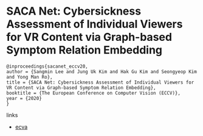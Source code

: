 # SACA Net: Cybersickness Assessment of Individual Viewers for VR Content via Graph-based Symptom Relation Embedding

```
@inproceedings{sacanet_eccv20,
author = {Sangmin Lee and Jung Uk Kim and Hak Gu Kim and Seongyeop Kim and Yong Man Ro},
title = {SACA Net: Cybersickness Assessment of Individual Viewers for VR Content via Graph-based Symptom Relation Embedding},
booktitle = {The European Conference on Computer Vision (ECCV)},
year = {2020}
}
```

links
- [ecva](http://www.ecva.net/papers/eccv_2020/papers_ECCV/papers/123680171.pdf)
